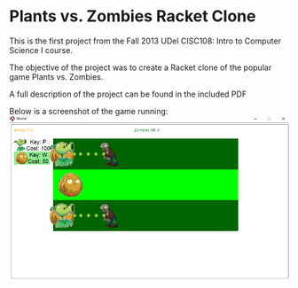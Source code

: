 # Plants vs. Zombies Racket Clone

This is the first project from the Fall 2013 UDel CISC108: Intro
to Computer Science I course.

The objective of the project was to create a Racket clone of the
popular game Plants vs. Zombies.

A full description of the project can be found in the included PDF

Below is a screenshot of the game running:
![pvz-screenshot](./game-screenshot.PNG)
 
